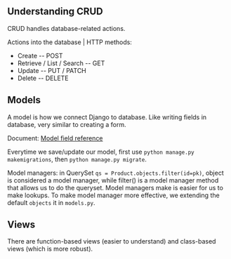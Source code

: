 ## Understanding CRUD

CRUD handles database-related actions.

Actions into the database | HTTP methods:
- Create -- POST
- Retrieve / List / Search -- GET
- Update -- PUT / PATCH
- Delete -- DELETE

## Models

A model is how we connect Django to database. Like writing fields in database, very similar to creating a form.

Document: [Model field reference](https://docs.djangoproject.com/en/1.11/ref/models/fields/)

Everytime we save/update our model, first use `python manage.py makemigrations`, then `python manage.py migrate`.

Model managers: in QuerySet `qs = Product.objects.filter(id=pk)`, object is considered a model manager, while filter() is a model manager method that allows us to do the queryset. Model managers make is easier for us to make lookups. To make model manager more effective, we extending the default `objects` it in `models.py`.

## Views

There are function-based views (easier to understand) and class-based views (which is more robust).